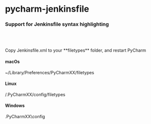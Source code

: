 # pycharm-jenkinsfile

### Support for Jenkinsfile syntax highlighting

<br />
<br />
<br />
Copy Jenkinsfile.xml to your **filetypes** folder, and restart PyCharm


<br />

#### macOs
~/Library/Preferences/PyCharmXX/filetypes

#### Linux
/.PyCharmXX/config/filetypes

#### Windows
<User home>\.PyCharmXX\config
